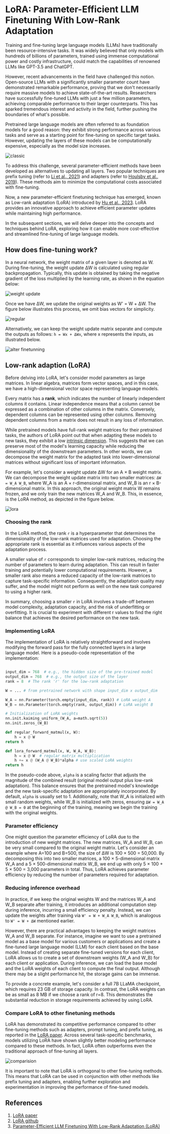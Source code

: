 # LoRA: Parameter-Efficient LLM Finetuning With Low-Rank Adaptation

Training and fine-tuning large language models (LLMs) have traditionally been resource-intensive tasks. It was widely believed that only models with hundreds of billions of parameters, trained using immense computational power and costly infrastructure, could match the capabilities of renowned LLMs like GPT-3.5 and ChatGPT.

However, recent advancements in the field have challenged this notion. Open-source LLMs with a significantly smaller parameter count have demonstrated remarkable performance, proving that we don't necessarily require massive models to achieve state-of-the-art results. Researchers have successfully fine-tuned LLMs with just a few million parameters, achieving comparable performance to their larger counterparts. This has sparked tremendous interest and activity in the field, further pushing the boundaries of what's possible.

Pretrained large language models are often referred to as foundation models for a good reason: they exhibit strong performance across various tasks and serve as a starting point for fine-tuning on specific target tasks. However, updating the layers of these models can be computationally expensive, especially as the model size increases.

![classic](images/classic-finetunning.png)

To address this challenge, several parameter-efficient methods have been developed as alternatives to updating all layers. Two popular techniques are prefix tuning (refer to [Li et al., 2021](https://arxiv.org/abs/2101.00190)) and adapters (refer to [Houlsby et al., 2019](https://arxiv.org/abs/1902.00751)). These methods aim to minimize the computational costs associated with fine-tuning.

Now, a new parameter-efficient finetuning technique has emerged, known as Low-rank adaptation (LoRA) introduced by [Hu et al., 2023](https://arxiv.org/abs/2106.09685). LoRA provides an innovative approach to achieve efficient parameter updates while maintaining high performance.

In the subsequent sections, we will delve deeper into the concepts and techniques behind LoRA, exploring how it can enable more cost-effective and streamlined fine-tuning of large language models.

## How does fine-tuning work?

In a neural network, the weight matrix of a given layer is denoted as W. During fine-tuning, the weight update ΔW is calculated using regular backpropagation. Typically, this update is obtained by taking the negative gradient of the loss multiplied by the learning rate, as shown in the equation below:

![weight update](images/weight-update.png)

Once we have ΔW, we update the original weights as W' = W + ΔW. The figure below illustrates this process, we omit bias vectors for simplicity.

![regular](images/regular-finetunning.png)

Alternatively, we can keep the weight update matrix separate and compute the outputs as follows: `h = Wx + ΔWx`, where x represents the inputs, as illustrated below.

![alter finetunning](images/alter-finetunning.png)

## Low-rank adaption (LoRA)

Before delving into LoRA, let's consider model parameters as large matrices. In linear algebra, matrices form vector spaces, and in this case, we have a high-dimensional vector space representing language models.

Every matrix has a **rank**, which indicates the number of linearly independent columns it contains. Linear independence means that a column cannot be expressed as a combination of other columns in the matrix. Conversely, dependent columns can be represented using other columns. Removing dependent columns from a matrix does not result in any loss of information.

While pretrained models have full-rank weight matrices for their pretrained tasks, the authors of LoRA point out that when adapting these models to new tasks, they exhibit a low [intrinsic dimension](https://arxiv.org/abs/2012.13255). This suggests that we can preserve most of the model's learning capacity while reducing the dimensionality of the downstream parameters. In other words, we can decompose the weight matrix for the adapted task into lower-dimensional matrices without significant loss of important information.

For example, let's consider a weight update ΔW for an A × B weight matrix. We can decompose the weight update matrix into two smaller matrices: `ΔW = W_A W_B`, where W_A is an A × r-dimensional matrix, and W_B is an r × B-dimensional matrix. In this approach, the original weight matrix W remains frozen, and we only train the new matrices W_A and W_B. This, in essence, is the LoRA method, as depicted in the figure below.

![lora](images/lora-architecture.png)

### Choosing the rank

In the LoRA method, the rank `r` is a hyperparameter that determines the dimensionality of the low-rank matrices used for adaptation. Choosing the appropriate rank is essential as it influences various aspects of the adaptation process.

A smaller value of `r` corresponds to simpler low-rank matrices, reducing the number of parameters to learn during adaptation. This can result in faster training and potentially lower computational requirements. However, a smaller rank also means a reduced capacity of the low-rank matrices to capture task-specific information. Consequently, the adaptation quality may suffer, and the model might not perform as well on the new task compared to using a higher rank.

In summary, choosing a smaller `r` in LoRA involves a trade-off between model complexity, adaptation capacity, and the risk of underfitting or overfitting. It is crucial to experiment with different r values to find the right balance that achieves the desired performance on the new task.

### Implementing LoRA

The implementation of LoRA is relatively straightforward and involves modifying the forward pass for the fully connected layers in a large language model. Here is a pseudo-code representation of the implementation:

```python

input_dim = 768  # e.g., the hidden size of the pre-trained model
output_dim = 768  # e.g., the output size of the layer
rank = 8  # The rank 'r' for the low-rank adaptation

W = ... # from pretrained network with shape input_dim x output_dim

W_A = nn.Parameter(torch.empty(input_dim, rank)) # LoRA weight A
W_B = nn.Parameter(torch.empty(rank, output_dim)) # LoRA weight B

# Initialization of LoRA weights
nn.init.kaiming_uniform_(W_A, a=math.sqrt(5))
nn.init.zeros_(W_B)

def regular_forward_matmul(x, W):
    h = x @ W
return h

def lora_forward_matmul(x, W, W_A, W_B):
    h = x @ W  # regular matrix multiplication
    h += x @ (W_A @ W_B)*alpha # use scaled LoRA weights
return h
```

In the pseudo-code above, `alpha` is a scaling factor that adjusts the magnitude of the combined result (original model output plus low-rank adaptation). This balance ensures that the pretrained model's knowledge and the new task-specific adaptation are appropriately incorporated. By default, `alpha` is usually set to 1. Additionally, note that W_A is initialized with small random weights, while W_B is initialized with zeros, ensuring `ΔW = W_A @ W_B = 0` at the beginning of the training, meaning we begin the training with the original weights.

### Parameter efficiency

One might question the parameter efficiency of LoRA due to the introduction of new weight matrices. The new matrices, W_A and W_B, can be very small compared to the original weight matrix. Let's consider an example where A=100 and B=500, the size of ΔW is 100 × 500 = 50,000. By decomposing this into two smaller matrices, a 100 × 5-dimensional matrix W_A and a 5 × 500-dimensional matrix W_B, we end up with only 5 × 100 + 5 × 500 = 3,000 parameters in total. Thus, LoRA achieves parameter efficiency by reducing the number of parameters required for adaptation.

### Reducing inference overhead

In practice, if we keep the original weights W and the matrices W_A and W_B separate after training, it introduces an additional computation step during inference, incurring a small efficiency penalty. Instead, we can update the weights after training via `W' = W + W_A W_B`, which is analogous to `W' = W + ΔW` mentioned earlier.

However, there are practical advantages to keeping the weight matrices W_A and W_B separate. For instance, imagine we want to use a pretrained model as a base model for various customers or applications and create a fine-tuned large language model (LLM) for each client based on the base model. Instead of creating separate fine-tuned versions for each client, LoRA allows us to create a set of downstream weights (W_A and W_B) for each client or application. During inference, we can load the base model and the LoRA weights of each client to compute the final output. Although there may be a slight performance hit, the storage gains can be immense.

To provide a concrete example, let's consider a full 7B LLaMA checkpoint, which requires 23 GB of storage capacity. In contrast, the LoRA weights can be as small as 8 MB if we choose a rank of r=8. This demonstrates the substantial reduction in storage requirements achieved by using LoRA.

### Compare LoRA to other finetuning methods

LoRA has demonstrated its competitive performance compared to other fine-tuning methods such as adapters, prompt tuning, and prefix tuning, as reported in the [LoRA paper](https://arxiv.org/abs/2106.09685). Across several task-specific benchmarks, models utilizing LoRA have shown slightly better modeling performance compared to these methods. In fact, LoRA often outperforms even the traditional approach of fine-tuning all layers.

![comparision](images/lora-comparision.png)

It is important to note that LoRA is orthogonal to other fine-tuning methods. This means that LoRA can be used in conjunction with other methods like prefix tuning and adapters, enabling further exploration and experimentation in improving the performance of fine-tuned models.

## References

1. [LoRA paper](https://arxiv.org/abs/2106.09685)
2. [LoRA github](https://github.com/microsoft/LoRA)
3. [Parameter-Efficient LLM Finetuning With Low-Rank Adaptation (LoRA)](https://lightning.ai/pages/community/tutorial/lora-llm/)
